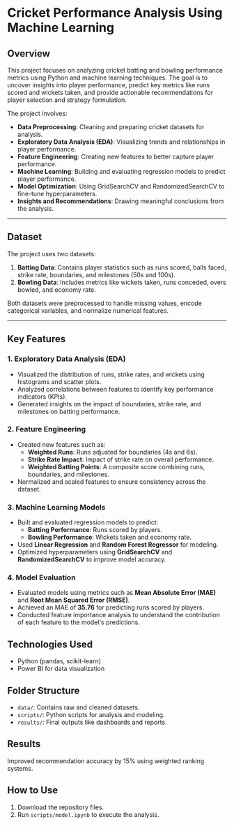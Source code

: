 # Cricket Performance Analysis Using Machine Learning

## Overview
This project focuses on analyzing cricket batting and bowling performance metrics using Python and machine learning techniques. The goal is to uncover insights into player performance, predict key metrics like runs scored and wickets taken, and provide actionable recommendations for player selection and strategy formulation.

The project involves:
- **Data Preprocessing**: Cleaning and preparing cricket datasets for analysis.
- **Exploratory Data Analysis (EDA)**: Visualizing trends and relationships in player performance.
- **Feature Engineering**: Creating new features to better capture player performance.
- **Machine Learning**: Building and evaluating regression models to predict player performance.
- **Model Optimization**: Using GridSearchCV and RandomizedSearchCV to fine-tune hyperparameters.
- **Insights and Recommendations**: Drawing meaningful conclusions from the analysis.

---

## Dataset
The project uses two datasets:
1. **Batting Data**: Contains player statistics such as runs scored, balls faced, strike rate, boundaries, and milestones (50s and 100s).
2. **Bowling Data**: Includes metrics like wickets taken, runs conceded, overs bowled, and economy rate.

Both datasets were preprocessed to handle missing values, encode categorical variables, and normalize numerical features.

---

## Key Features
### 1. **Exploratory Data Analysis (EDA)**
- Visualized the distribution of runs, strike rates, and wickets using histograms and scatter plots.
- Analyzed correlations between features to identify key performance indicators (KPIs).
- Generated insights on the impact of boundaries, strike rate, and milestones on batting performance.

### 2. **Feature Engineering**
- Created new features such as:
  - **Weighted Runs**: Runs adjusted for boundaries (4s and 6s).
  - **Strike Rate Impact**: Impact of strike rate on overall performance.
  - **Weighted Batting Points**: A composite score combining runs, boundaries, and milestones.
- Normalized and scaled features to ensure consistency across the dataset.

### 3. **Machine Learning Models**
- Built and evaluated regression models to predict:
  - **Batting Performance**: Runs scored by players.
  - **Bowling Performance**: Wickets taken and economy rate.
- Used **Linear Regression** and **Random Forest Regressor** for modeling.
- Optimized hyperparameters using **GridSearchCV** and **RandomizedSearchCV** to improve model accuracy.

### 4. **Model Evaluation**
- Evaluated models using metrics such as **Mean Absolute Error (MAE)** and **Root Mean Squared Error (RMSE)**.
- Achieved an MAE of **35.76** for predicting runs scored by players.
- Conducted feature importance analysis to understand the contribution of each feature to the model's predictions.

## Technologies Used
- Python (pandas, scikit-learn)
- Power BI for data visualization

## Folder Structure
- `data/`: Contains raw and cleaned datasets.
- `scripts/`: Python scripts for analysis and modeling.
- `results/`: Final outputs like dashboards and reports.

## Results
Improved recommendation accuracy by 15% using weighted ranking systems.

## How to Use
1. Download the repository files.
2. Run `scripts/model.ipynb` to execute the analysis.
